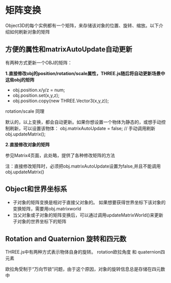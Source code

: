 # 矩阵变换
Object3D的每个实例都有一个矩阵，来存储该对象的位置、旋转、缩放。以下介绍如何刷新对象的矩阵

## 方便的属性和matrixAutoUpdate自动更新

有两种方式更新一个OBJ的矩阵：

**1.直接修改obj的position/rotation/scale属性，THREE.js随后将自动更新场景中这些obj的矩阵**

* obj.position.x/y/z = num;
* obj.position.set(x,y,z);
* obj.position.copy(new THREE.Vector3(x,y,z));

rotation/scale 同理

默认的，以上变换，都会自动更新。如果你想设置一个物体为静态的，或想手动控制刷新，可以设置该物体：
obj.matrixAutoUpdate = false;
// 手动调用刷新
obj.updateMatrix();

**2.直接修改对象的矩阵**

参见Matrix4页面，此处略，提供了各种修改矩阵的方法

注：直接修改矩阵时，必须把obj.matrixAutoUpdate设置为false,并且不能调用obj.updateMatrix()

## Object和世界坐标系

* 子对象的矩阵变换是相对于直接父对象的。
如果想要获得世界坐标下该对象的变换矩阵，需要用obj.matrixworld
* 当父对象或子对象的矩阵变换后，可以通过调用updateMatrixWorld()来更新子对象的世界坐标下的矩阵

## Rotation and Quaternion 旋转和四元数

THREE.js中有两种方式表示物体自身的旋转。
rotation欧拉角度 和 quaternion四元素

欧拉角受制于“万向节锁”问题，由于这个原因，对象的旋转信息总是存储在四元数中